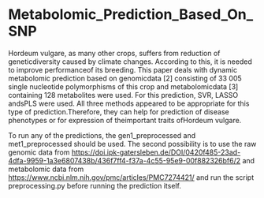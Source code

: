 # Metabolomic_Prediction_Based_On_SNP

Hordeum vulgare, as many other crops, suffers from reduction of geneticdiversity caused by climate changes. According to this, it is needed to improve performanceof its breeding. This paper deals with dynamic metabolomic prediction based on genomicdata [2] consisting of 33 005 single nucleotide polymorphisms of this crop and metabolomicdata [3] containing 128 metabolites were used. For this prediction, SVR, LASSO andsPLS were used. All three methods appeared to be appropriate for this type of prediction.Therefore, they can help for prediction of disease phenotypes or for expression of theimportant traits ofHordeum vulgare.

To run any of the predictions, the gen1_preprocessed and met1_preprocessed should be used. The second possibility is to use the raw genomic data from https://doi.ipk-gatersleben.de/DOI/0420f485-23ad-4dfa-9959-1a3e6807438b/436f7ff4-f37a-4c55-95e9-00f882326bf6/2 and metabolomic data from https://www.ncbi.nlm.nih.gov/pmc/articles/PMC7274421/ and run the script preprocessing.py before running the prediction itself. 
